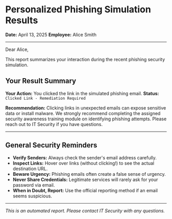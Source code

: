 # Personalized Phishing Simulation Results
**Date:** April 13, 2025
**Employee:** Alice Smith

---
Dear Alice,

This report summarizes your interaction during the recent phishing security simulation.

## Your Result Summary

**Your Action:** You clicked the link in the simulated phishing email.
**Status:** `Clicked Link - Remediation Required`

**Recommendation:** Clicking links in unexpected emails can expose sensitive data or install malware. We strongly recommend completing the assigned security awareness training module on identifying phishing attempts. Please reach out to IT Security if you have questions.

---

## General Security Reminders

* **Verify Senders:** Always check the sender's email address carefully.
* **Inspect Links:** Hover over links (without clicking!) to see the actual destination URL.
* **Beware Urgency:** Phishing emails often create a false sense of urgency.
* **Never Share Credentials:** Legitimate services will rarely ask for your password via email.
* **When in Doubt, Report:** Use the official reporting method if an email seems suspicious.

---

_This is an automated report. Please contact IT Security with any questions._